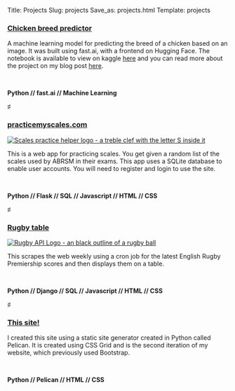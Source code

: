 Title: Projects
Slug: projects
Save_as: projects.html
Template: projects

### [Chicken breed predictor](https://huggingface.co/spaces/edthecoder/chicken_breeds)

A machine learning model for predicting the breed of a chicken based on an image. It was built using fast.ai, with a
frontend on Hugging Face. The notebook is available to view on kaggle [here](https://www.kaggle.com/code/edkenthazledine/chicken-breed-predictor-98-accuracy) and you can read more about the project on my blog post [here](https://edthecoder.dev/machine-learning-chickens.html).

<br>

__Python // fast.ai // Machine Learning__

<p class="article-divider">&#9839;</p>

### [practicemyscales.com](https://practicemyscales.com)

<a href="https://practicemyscales.com"><img src="{static}/images/scales.png"
     alt="Scales practice helper logo - a treble clef with the letter S inside it"
     class="project-image"
            /></a>

This is a web app for practicing scales. You get given a random list of the scales used
by ABRSM in their exams. This app uses a SQLite database to enable user accounts. You
will need to register and login to use the site.

<br>

__Python // Flask // SQL // Javascript // HTML // CSS__

<p class="article-divider">&#9839;</p>

### [Rugby table](https://rugby-stats.fly.dev)

<a href="https://rugby-stats.fly.dev"><img src="{static}/images/rugby.png"
     alt="Rugby API Logo - an black outline of a rugby ball"
     class="project-image"
            /></a>

This scrapes the web weekly using a cron job for the latest English Rugby Premiership
scores and then displays them on a table.

<br>

__Python // Django // SQL // Javascript // HTML // CSS__

<p class="article-divider">&#9839;</p>

### [This site!](https://edthecoder.dev)

I created this site using a static site generator created in Python called Pelican.
It is created using CSS Grid and is the second iteration of my website, which previously
used Bootstrap.  

<br>

__Python // Pelican // HTML // CSS__
